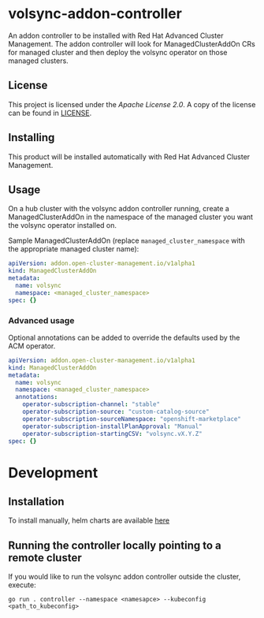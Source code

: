 # volsync-addon-controller

An addon controller to be installed with Red Hat Advanced Cluster Management.  The addon controller will
look for ManagedClusterAddOn CRs for managed cluster and then deploy the volsync operator on those managed
clusters.

## License

This project is licensed under the *Apache License 2.0*. A copy of the license can be found in [LICENSE](LICENSE).

## Installing

This product will be installed automatically with Red Hat Advanced Cluster Management.

## Usage

On a hub cluster with the volsync addon controller running, create a ManagedClusterAddOn in the namespace
of the managed cluster you want the volsync operator installed on.

Sample ManagedClusterAddOn (replace `managed_cluster_namespace` with the appropriate managed cluster name):

```yaml
apiVersion: addon.open-cluster-management.io/v1alpha1
kind: ManagedClusterAddOn
metadata:
  name: volsync
  namespace: <managed_cluster_namespace>
spec: {}
```

### Advanced usage

Optional annotations can be added to override the defaults used by the ACM operator.

```yaml
apiVersion: addon.open-cluster-management.io/v1alpha1
kind: ManagedClusterAddOn
metadata:
  name: volsync
  namespace: <managed_cluster_namespace>
  annotations:
    operator-subscription-channel: "stable"
    operator-subscription-source: "custom-catalog-source"
    operator-subscription-sourceNamespace: "openshift-marketplace"
    operator-subscription-installPlanApproval: "Manual"
    operator-subscription-startingCSV: "volsync.vX.Y.Z"
spec: {}
```

# Development

## Installation

To install manually, helm charts are available [here](https://github.com/stolostron/volsync-addon-controller-chart)

## Running the controller locally pointing to a remote cluster

If you would like to run the volsync addon controller outside the cluster, execute:

```shell
go run . controller --namespace <namesapce> --kubeconfig <path_to_kubeconfig>
```
